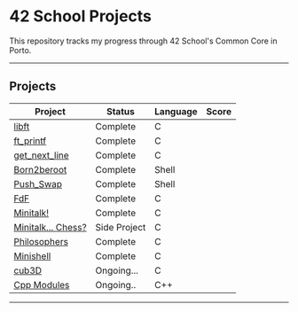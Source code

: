 # 42 School Projects

This repository tracks my progress through 42 School's Common Core in Porto.

---
## Projects

| Project | Status   | Language | Score       |
| ------- | -------- | -------- | ----------- |
| [libft](https://github.com/therappha/42libft) | Complete | C        |
| [ft_printf](https://github.com/therappha/42_ft_printf)| Complete | C        | 
| [get_next_line](https://github.com/therappha/42_get_next_line)| Complete | C        | 
| [Born2beroot](https://github.com/therappha/42Born2beroot)| Complete | Shell      | 
| [Push_Swap](https://github.com/therappha/push_swap)| Complete | Shell      |
| [FdF](https://github.com/therappha/42FildeFer) | Complete | C        | 
| [Minitalk!](https://github.com/therappha/42_Minitalk) | Complete | C        | 
| [Minitalk... Chess?](https://github.com/therappha/minitalk_chess_mlx) | Side Project | C        | 
| [Philosophers](https://github.com/therappha/42_Philosophers) | Complete | C        |
| [Minishell](https://github.com/therappha/42_Minishell) | Complete | C        |
| [cub3D](https://github.com/therappha/42_cub3D) | Ongoing... | C          |
| [Cpp Modules](https://github.com/therappha/42_cpp) | Ongoing.. | C++          |



---
